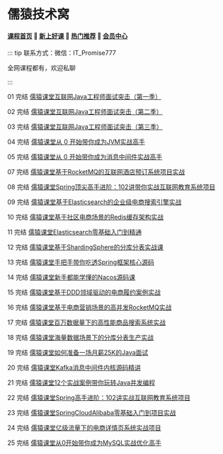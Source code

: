 # 儒猿技术窝

#### [**课程首页**](../../README.md) 💖 [**新上好课**](./xshk.md) 💖 [**热门推荐**](./rmtj.md) 💖 [**会员中心**](./vip.md)

::: tip
联系方式：微信：IT_Promise777

全网课程都有，欢迎私聊

 

:::

01 完结 [儒猿课堂互联网Java工程师面试突击（第一季）](https://apppukyptrl1086.pc.xiaoe-tech.com/detail/p_61e4ebb2e4b094754e9509cc/6)

02 完结 [儒猿课堂互联网Java工程师面试突击（第二季）](https://apppukyptrl1086.pc.xiaoe-tech.com/detail/p_61e4ebb2e4b094754e9509cc/6)

03 完结 [儒猿课堂互联网Java工程师面试突击（第三季）](https://apppukyptrl1086.pc.xiaoe-tech.com/detail/p_61e4ebb2e4b094754e9509cc/6)

04 完结 [儒猿课堂从 0 开始带你成为JVM实战高手](https://apppukyptrl1086.pc.xiaoe-tech.com/detail/p_61e4ebb2e4b094754e9509cc/6)

05 完结 [儒猿课堂从 0 开始带你成为消息中间件实战高手](https://apppukyptrl1086.pc.xiaoe-tech.com/detail/p_61e4ebb2e4b094754e9509cc/6)

07 完结 [儒猿课堂基于RocketMQ的互联网酒店预订系统项目实战](https://apppukyptrl1086.pc.xiaoe-tech.com/detail/p_61e4ebb2e4b094754e9509cc/6)

08 完结 [儒猿课堂Spring顶尖高手进阶：102讲带你实战互联网教育系统项目](https://apppukyptrl1086.pc.xiaoe-tech.com/detail/p_61e4ebb2e4b094754e9509cc/6)

09 完结 [儒猿课堂基于Elasticsearch的企业级电商搜索引擎实战](https://apppukyptrl1086.pc.xiaoe-tech.com/p/t_pc/course_pc_detail/column/p_60c75301e4b0c726421f08fe)

10 完结 [儒猿课堂基于社区电商场景的Redis缓存架构实战](https://apppukyptrl1086.pc.xiaoe-tech.com/detail/p_61e50e08e4b053091f901a54/6)

11 完结 [儒猿课堂Elasticsearch零基础入门到精通](https://apppukyptrl1086.pc.xiaoe-tech.com/p/t_pc/course_pc_detail/column/p_611b0c12e4b0a27d0e3e7ef3)

12 完结 [儒猿课堂基于ShardingSphere的分库分表实战课](https://apppukyptrl1086.pc.xiaoe-tech.com/p/t_pc/course_pc_detail/column/p_6200a3a7e4b04d7e2fc9ac4d)

13 完结 [儒猿课堂手把手带你吃透Spring框架核心源码](https://apppukyptrl1086.pc.xiaoe-tech.com/p/t_pc/course_pc_detail/column/p_620dbc7de4b04d7e2fcca5a0)

14 完结 [儒猿课堂新手都能学懂的Nacos源码课](https://apppukyptrl1086.pc.xiaoe-tech.com/p/t_pc/course_pc_detail/column/p_622758efe4b02b82585274bc)

15 完结 [儒猿课堂基于DDD领域驱动的电商履约案例实战](https://apppukyptrl1086.pc.xiaoe-tech.com/p/t_pc/course_pc_detail/column/p_61e4ebb2e4b094754e9509cc)

16 完结 [儒猿课堂基于电商营销场景的高并发RocketMQ实战](https://apppukyptrl1086.pc.xiaoe-tech.com/p/t_pc/course_pc_detail/column/p_61e50c51e4b006fc46c32358)

17 完结 [儒猿课堂百万数据量下的高性能商品搜索系统实战](https://apppukyptrl1086.pc.xiaoe-tech.com/p/t_pc/course_pc_detail/column/p_61e50d36e4b006fc46c3241d)

18 完结 [儒猿课堂海量数据场景下的分库分表生产实战](https://apppukyptrl1086.pc.xiaoe-tech.com/p/t_pc/course_pc_detail/column/p_61e50f1fe4b006fc46c3251f)

19 完结 [儒猿课堂如何准备一场月薪25K的Java面试](https://apppukyptrl1086.pc.xiaoe-tech.com/p/t_pc/course_pc_detail/column/p_61e50fc4e4b053091f901b90)

20 完结 [儒猿课堂Kafka消息中间件内核源码精讲](https://apppukyptrl1086.pc.xiaoe-tech.com/p/t_pc/course_pc_detail/column/p_60687291e4b09134c98517fe)

21 完结 [儒猿课堂12个实战案例带你玩转Java并发编程](https://apppukyptrl1086.pc.xiaoe-tech.com/p/t_pc/course_pc_detail/column/p_60ab6413e4b07e4d7fd8458a)

22 完结 [儒猿课堂Spring高手进阶：102讲实战互联网教育系统项目](https://apppukyptrl1086.pc.xiaoe-tech.com/p/t_pc/course_pc_detail/column/p_607d8356e4b0d4eb0392eeba)

23 完结 [儒猿课堂SpringCloudAlibaba零基础入门到项目实战](https://apppukyptrl1086.pc.xiaoe-tech.com/p/t_pc/course_pc_detail/column/p_5f1e9ddbe4b0a1003cafad34)

24 完结 [儒猿课堂亿级流量下的电商详情页系统实战项目](https://apppukyptrl1086.pc.xiaoe-tech.com/p/t_pc/course_pc_detail/column/p_6017ef53e4b035d3cdb58eac)

25 完结 [儒猿课堂从0开始带你成为MySQL实战优化高手](https://apppukyptrl1086.pc.xiaoe-tech.com/p/t_pc/course_pc_detail/column/p_5e0c2a35dbbc9_MNDGDYba)


